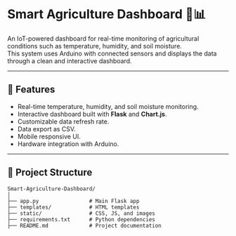 # Smart Agriculture Dashboard 🌱📊

An IoT-powered dashboard for real-time monitoring of agricultural conditions such as temperature, humidity, and soil moisture.  
This system uses Arduino with connected sensors and displays the data through a clean and interactive dashboard.

---

## 🚀 Features
- Real-time temperature, humidity, and soil moisture monitoring.
- Interactive dashboard built with **Flask** and **Chart.js**.
- Customizable data refresh rate.
- Data export as CSV.
- Mobile responsive UI.
- Hardware integration with Arduino.

---

## 📂 Project Structure
```plaintext
Smart-Agriculture-Dashboard/
│
├── app.py                # Main Flask app
├── templates/            # HTML templates
├── static/               # CSS, JS, and images
├── requirements.txt      # Python dependencies
├── README.md             # Project documentation
